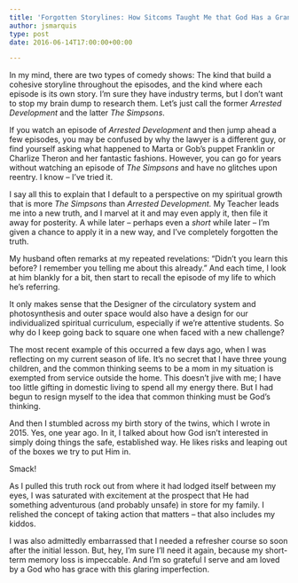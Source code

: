 ```yaml
---
title: 'Forgotten Storylines: How Sitcoms Taught Me that God Has a Grand Narrative'
author: jsmarquis
type: post
date: 2016-06-14T17:00:00+00:00

---
```

In my mind, there are two types of comedy shows: The kind that build a cohesive storyline throughout the episodes, and the kind where each episode is its own story. I&#8217;m sure they have industry terms, but I don&#8217;t want to stop my brain dump to research them. Let&#8217;s just call the former _Arrested Development_ and the latter _The Simpsons_.

If you watch an episode of _Arrested Development_ and then jump ahead a few episodes, you may be confused by why the lawyer is a different guy, or find yourself asking what happened to Marta or Gob&#8217;s puppet Franklin or Charlize Theron and her fantastic fashions. However, you can go for years without watching an episode of _The Simpsons_ and have no glitches upon reentry. I know &#8211; I&#8217;ve tried it. 

I say all this to explain that I default to a perspective on my spiritual growth that is more _The Simpsons_ than _Arrested Development._ My Teacher leads me into a new truth, and I marvel at it and may even apply it, then file it away for posterity. A while later &#8211; perhaps even a _short_ while later &#8211; I&#8217;m given a chance to apply it in a new way, and I&#8217;ve completely forgotten the truth.

My husband often remarks at my repeated revelations: &#8220;Didn&#8217;t you learn this before? I remember you telling me about this already.&#8221; And each time, I look at him blankly for a bit, then start to recall the episode of my life to which he&#8217;s referring.

It only makes sense that the Designer of the circulatory system and photosynthesis and outer space would also have a design for our individualized spiritual curriculum, especially if we&#8217;re attentive students. So why do I keep going back to square one when faced with a new challenge?

The most recent example of this occurred a few days ago, when I was reflecting on my current season of life. It&#8217;s no secret that I have three young children, and the common thinking seems to be a mom in my situation is exempted from service outside the home. This doesn&#8217;t jive with me; I have too little gifting in domestic living to spend all my energy there. But I had begun to resign myself to the idea that common thinking must be God&#8217;s thinking.

And then I stumbled across my birth story of the twins, which I wrote in 2015. Yes, one year ago. In it, I talked about how God isn&#8217;t interested in simply doing things the safe, established way. He likes risks and leaping out of the boxes we try to put Him in.

Smack!

As I pulled this truth rock out from where it had lodged itself between my eyes, I was saturated with excitement at the prospect that He had something adventurous (and probably unsafe) in store for my family. I relished the concept of taking action that matters &#8211; that also includes my kiddos.

I was also admittedly embarrassed that I needed a refresher course so soon after the initial lesson. But, hey, I&#8217;m sure I&#8217;ll need it again, because my short-term memory loss is impeccable. And I&#8217;m so grateful I serve and am loved by a God who has grace with this glaring imperfection.